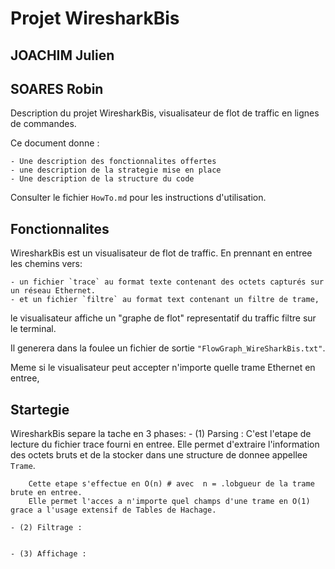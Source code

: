 # Projet WiresharkBis 
## JOACHIM  Julien
## SOARES Robin

Description du projet WiresharkBis, visualisateur de flot de traffic en lignes de commandes.

Ce document donne :

    - Une description des fonctionnalites offertes
    - une description de la strategie mise en place
    - Une description de la structure du code

Consulter le fichier `HowTo.md` pour les instructions d'utilisation.

## Fonctionnalites
WiresharkBis est un visualisateur de flot de traffic. En prennant en entree les chemins vers:

    - un fichier `trace` au format texte contenant des octets capturés sur un réseau Ethernet.
    - et un fichier `filtre` au format text contenant un filtre de trame,

le visualisateur affiche un "graphe de flot" representatif du traffic filtre sur le terminal. 

Il generera dans la foulee un fichier de sortie `"FlowGraph_WireSharkBis.txt"`.

Meme si le visualisateur peut accepter n'importe quelle trame Ethernet en entree, 
## Startegie 

WiresharkBis separe la tache en 3 phases:
    - (1) Parsing :
        C'est l'etape de lecture du fichier trace fourni en entree. Elle permet d'extraire l'information des octets bruts et de la stocker dans une structure de donnee appellee `Trame`. 

        Cette etape s'effectue en O(n) # avec  n = .lobgueur de la trame brute en entree.
        Elle permet l'acces a n'importe quel champs d'une trame en O(1) grace a l'usage extensif de Tables de Hachage. 

    - (2) Filtrage : 
        

    - (3) Affichage : 




